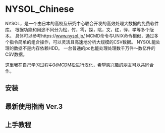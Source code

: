 # NYSOL_Chinese

NYSOL，是一个由日本的高校及研究中心联合开发的高效处理大数据的免费软件库。
根据功能和用途不同分为松，竹，零，探，眺，文，红，驿，学等多个版本。
具体可以参考https://www.nysol.jp/
MCMD命令与UNIX命令相似，通过多个指令简单的组合操作，可以灵活且高速地分析大规模的CSV数据。
NYSOL能处理的数据不是内存依赖HDD。
一台普通的pc也能处理处理数千万件～数亿件的CSV数据。

这里我在自己学习过程中对MCDM松进行汉化，希望感兴趣的朋友可以共同合作。



## 安装
## 最新使用指南 Ver.3
## 上手教程

